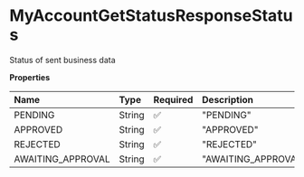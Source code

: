 # MyAccountGetStatusResponseStatus

Status of sent business data

**Properties**

| Name              | Type   | Required | Description         |
| :---------------- | :----- | :------- | :------------------ |
| PENDING           | String | ✅       | "PENDING"           |
| APPROVED          | String | ✅       | "APPROVED"          |
| REJECTED          | String | ✅       | "REJECTED"          |
| AWAITING_APPROVAL | String | ✅       | "AWAITING_APPROVAL" |

<!-- This file was generated by liblab | https://liblab.com/ -->
